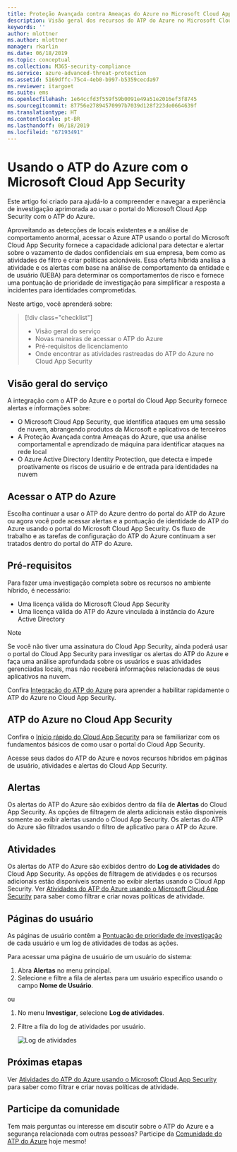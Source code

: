 ```yaml
---
title: Proteção Avançada contra Ameaças do Azure no Microsoft Cloud App Security | Microsoft Docs
description: Visão geral dos recursos do ATP do Azure no Microsoft Cloud App Security.
keywords: ''
author: mlottner
ms.author: mlottner
manager: rkarlin
ms.date: 06/18/2019
ms.topic: conceptual
ms.collection: M365-security-compliance
ms.service: azure-advanced-threat-protection
ms.assetid: 5169dffc-75c4-4eb0-b997-b5359cecda97
ms.reviewer: itargoet
ms.suite: ems
ms.openlocfilehash: 1e64ccfd3f559f59b0091e49a51e2016ef3f8745
ms.sourcegitcommit: 87756e27894570997b7039d128f223de0664639f
ms.translationtype: HT
ms.contentlocale: pt-BR
ms.lasthandoff: 06/18/2019
ms.locfileid: "67193491"
---
```

# <a name="using-azure-atp-with-microsoft-cloud-app-security"></a>Usando o ATP do Azure com o Microsoft Cloud App Security 


Este artigo foi criado para ajudá-lo a compreender e navegar a experiência de investigação aprimorada ao usar o portal do Microsoft Cloud App Security com o ATP do Azure. 

Aproveitando as detecções de locais existentes e a análise de comportamento anormal, acessar o Azure ATP usando o portal do Microsoft Cloud App Security fornece a capacidade adicional para detectar e alertar sobre o vazamento de dados confidenciais em sua empresa, bem como as atividades de filtro e criar políticas acionáveis. Essa oferta híbrida analisa a atividade e os alertas com base na análise de comportamento da entidade e de usuário (UEBA) para determinar os comportamentos de risco e fornece uma pontuação de prioridade de investigação para simplificar a resposta a incidentes para identidades comprometidas. 

Neste artigo, você aprenderá sobre:

> [!div class="checklist"]
> * Visão geral do serviço
> * Novas maneiras de acessar o ATP do Azure
> * Pré-requisitos de licenciamento
> * Onde encontrar as atividades rastreadas do ATP do Azure no Cloud App Security

## <a name="service-overview"></a>Visão geral do serviço

A integração com o ATP do Azure e o portal do Cloud App Security fornece alertas e informações sobre:
- O Microsoft Cloud App Security, que identifica ataques em uma sessão de nuvem, abrangendo produtos da Microsoft e aplicativos de terceiros
- A Proteção Avançada contra Ameaças do Azure, que usa análise comportamental e aprendizado de máquina para identificar ataques na rede local
- O Azure Active Directory Identity Protection, que detecta e impede proativamente os riscos de usuário e de entrada para identidades na nuvem

## <a name="access-azure-atp"></a>Acessar o ATP do Azure

Escolha continuar a usar o ATP do Azure dentro do portal do ATP do Azure ou agora você pode acessar alertas e a pontuação de identidade do ATP do Azure usando o portal do Microsoft Cloud App Security. Os fluxo de trabalho e as tarefas de configuração do ATP do Azure continuam a ser tratados dentro do portal do ATP do Azure. 

## <a name="prerequisites"></a>Pré-requisitos

Para fazer uma investigação completa sobre os recursos no ambiente híbrido, é necessário:
- Uma licença válida do Microsoft Cloud App Security
- Uma licença válida do ATP do Azure vinculada à instância do Azure Active Directory
 
>[!NOTE]
>Se você não tiver uma assinatura do Cloud App Security, ainda poderá usar o portal do Cloud App Security para investigar os alertas do ATP do Azure e faça uma análise aprofundada sobre os usuários e suas atividades gerenciadas locais, mas não receberá informações relacionadas de seus aplicativos na nuvem.

Confira [Integração do ATP do Azure](https://docs.microsoft.com/cloud-app-security/aatp-integration/enable-azure-advanced-threat-protection) para aprender a habilitar rapidamente o ATP do Azure no Cloud App Security.  
 
## <a name="azure-atp-in-cloud-app-security"></a>ATP do Azure no Cloud App Security 

Confira o [Início rápido do Cloud App Security](https://docs.microsoft.com/cloud-app-security/getting-started-with-cloud-app-security) para se familiarizar com os fundamentos básicos de como usar o portal do Cloud App Security. 

Acesse seus dados do ATP do Azure e novos recursos híbridos em páginas de usuário, atividades e alertas do Cloud App Security. 

## <a name="alerts"></a>Alertas

Os alertas do ATP do Azure são exibidos dentro da fila de **Alertas** do Cloud App Security. As opções de filtragem de alerta adicionais estão disponíveis somente ao exibir alertas usando o Cloud App Security. Os alertas do ATP do Azure são filtrados usando o filtro de aplicativo para o ATP do Azure. 


## <a name="activities"></a>Atividades

Os alertas do ATP do Azure são exibidos dentro do **Log de atividades** do Cloud App Security. As opções de filtragem de atividades e os recursos adicionais estão disponíveis somente ao exibir alertas usando o Cloud App Security. Ver [Atividades do ATP do Azure usando o Microsoft Cloud App Security](https://docs.microsoft.com/azure-advanced-threat-protection/atp-activities-filtering-mcas) para saber como filtrar e criar novas políticas de atividade.  

## <a name="user-pages"></a>Páginas do usuário 

As páginas de usuário contêm a [Pontuação de prioridade de investigação](https://docs.microsoft.com/cloud-app-security/tutorial-ueba) de cada usuário e um log de atividades de todas as ações. 

Para acessar uma página de usuário de um usuário do sistema:
1. Abra **Alertas** no menu principal.
1. Selecione e filtre a fila de alertas para um usuário específico usando o campo **Nome de Usuário**.

 ou

1. No menu **Investigar**, selecione **Log de atividades**. 
1. Filtre a fila do log de atividades por usuário. 

    ![Log de atividades](media/atp-mcas-activity-filter.png)

## <a name="next-steps"></a>Próximas etapas

Ver [Atividades do ATP do Azure usando o Microsoft Cloud App Security](https://docs.microsoft.com/azure-advanced-threat-protection/atp-activities-filtering-mcas) para saber como filtrar e criar novas políticas de atividade. 
  
## <a name="join-the-community"></a>Participe da comunidade

Tem mais perguntas ou interesse em discutir sobre o ATP do Azure e a segurança relacionada com outras pessoas? Participe da [Comunidade do ATP do Azure](https://techcommunity.microsoft.com/t5/Azure-Advanced-Threat-Protection/bd-p/AzureAdvancedThreatProtection) hoje mesmo!




